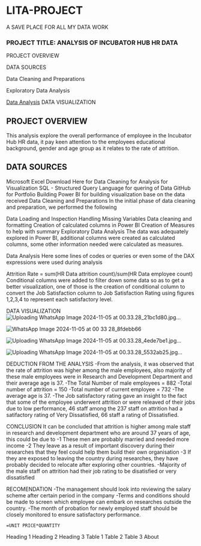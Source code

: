 # LITA-PROJECT
A SAVE PLACE FOR ALL MY DATA WORK
### PROJECT TITLE: ANALYSIS OF INCUBATOR HUB HR DATA
PROJECT OVERVIEW

DATA SOURCES

Data Cleaning and Preparations

Exploratory Data Analysis

[Data Analysis](data-analysis)
DATA VISUALIZATION

## PROJECT OVERVIEW
This analysis explore the overall performance of employee in the Incubator Hub HR data, it pay keen attention to the employees educational background, gender and age group as it relates to the rate of attrition.

## DATA SOURCES
Microsoft Excel Download Here
for Data Cleaning
for Analysis
for Visualization
SQL - Structured Query Language for quering of Data
GitHub for Portfolio Building
Power BI for building visualization base on the data received
Data Cleaning and Preparations
In the initial phase of data cleaning and preparation, we performed the following

Data Loading and Inspection
Handling Missing Variables
Data cleaning and formatting
Creation of calculated columns in Power BI
Creation of Measures to help with summary
Exploratory Data Analysis
The data was adequately explored in Power BI, additional columns were created as calculated columns, some other information needed were calculated as measures.

Data Analysis
Here some lines of codes or queries or even some of the DAX expressions were used during analysis

Attrition Rate = sum(HR Data attrition count)/sum(HR Data employee count) 
Conditional columns were added to filter down some data so as to get a better visualization, one of those is the creation of conditional column to convert the Job Satisfaction column to Job Satisfaction Rating using figures 1,2,3,4 to represent each satisfactory level.

DATA VISUALIZATION 
![Uploading WhatsApp Image 2024-11-05 at 00.33.28_21bc1d80.jpg…]()


![WhatsApp Image 2024-11-05 at 00 33 28_8fdebb66](https://github.com/user-attachments/assets/d66e2bcf-76f4-48b7-b96b-c6d60cf6989f)



![Uploading WhatsApp Image 2024-11-05 at 00.33.28_4ede7be1.jpg…]()




![Uploading WhatsApp Image 2024-11-05 at 00.33.28_5532ab25.jpg…]()




DEDUCTION FROM THE ANALYSIS
-From the analysis, it was observed that the rate of attrition was higher among the male employees, also majority of these male employees were in Research and Development Department and their average age is 37. -The Total Number of male employees = 882 -Total number of attrition = 150 -Total number of current employee = 732 -The average age is 37. -The Job satisfactory rating gave an insight to the fact that some of the employee underwent attrition or were releaved of their jobs due to low performance, 46 staff among the 237 staff on attrition had a satifactory rating of Very Dissatisfied, 66 staff a rating of Dissatisfied.

CONCLUSION
It can be concluded that attrition is higher among male staff in research and development department who are around 37 years of age, this could be due to -1 These men are probably married and needed more income -2 They leave as a result of important discovery during their researches that they feel could help them build their own organisation -3 If they are exposed to leaving the country during researches, they have probably decided to relocate after exploring other countries. -Majority of the male staff on attrition had their job rating to be disatisfied or very dissatisfied

RECOMENDATION
-The management should look into reviewing the salary scheme after certain period in the company -Terms and conditions should be made to screen which employee can embark on researches outside the country. -The month of probation for newly employed staff should be closely monitored to ensure satisfactory performance. 

```
=UNIT PRICE*QUANTITY
```

Heading 1	Heading 2	Heading 3
Table 1	Table 2	Table 3
About
